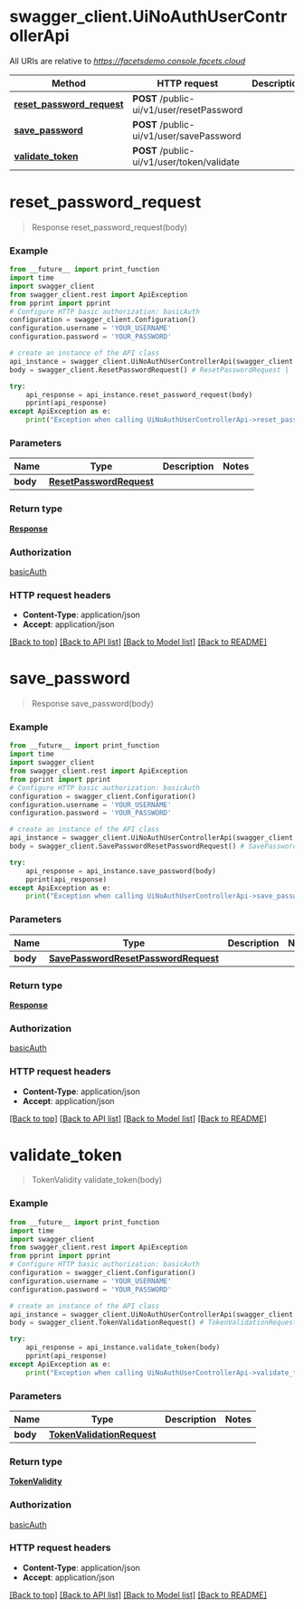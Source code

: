 # swagger_client.UiNoAuthUserControllerApi

All URIs are relative to *https://facetsdemo.console.facets.cloud*

Method | HTTP request | Description
------------- | ------------- | -------------
[**reset_password_request**](UiNoAuthUserControllerApi.md#reset_password_request) | **POST** /public-ui/v1/user/resetPassword | 
[**save_password**](UiNoAuthUserControllerApi.md#save_password) | **POST** /public-ui/v1/user/savePassword | 
[**validate_token**](UiNoAuthUserControllerApi.md#validate_token) | **POST** /public-ui/v1/user/token/validate | 

# **reset_password_request**
> Response reset_password_request(body)



### Example
```python
from __future__ import print_function
import time
import swagger_client
from swagger_client.rest import ApiException
from pprint import pprint
# Configure HTTP basic authorization: basicAuth
configuration = swagger_client.Configuration()
configuration.username = 'YOUR_USERNAME'
configuration.password = 'YOUR_PASSWORD'

# create an instance of the API class
api_instance = swagger_client.UiNoAuthUserControllerApi(swagger_client.ApiClient(configuration))
body = swagger_client.ResetPasswordRequest() # ResetPasswordRequest | 

try:
    api_response = api_instance.reset_password_request(body)
    pprint(api_response)
except ApiException as e:
    print("Exception when calling UiNoAuthUserControllerApi->reset_password_request: %s\n" % e)
```

### Parameters

Name | Type | Description  | Notes
------------- | ------------- | ------------- | -------------
 **body** | [**ResetPasswordRequest**](ResetPasswordRequest.md)|  | 

### Return type

[**Response**](Response.md)

### Authorization

[basicAuth](../README.md#basicAuth)

### HTTP request headers

 - **Content-Type**: application/json
 - **Accept**: application/json

[[Back to top]](#) [[Back to API list]](../README.md#documentation-for-api-endpoints) [[Back to Model list]](../README.md#documentation-for-models) [[Back to README]](../README.md)

# **save_password**
> Response save_password(body)



### Example
```python
from __future__ import print_function
import time
import swagger_client
from swagger_client.rest import ApiException
from pprint import pprint
# Configure HTTP basic authorization: basicAuth
configuration = swagger_client.Configuration()
configuration.username = 'YOUR_USERNAME'
configuration.password = 'YOUR_PASSWORD'

# create an instance of the API class
api_instance = swagger_client.UiNoAuthUserControllerApi(swagger_client.ApiClient(configuration))
body = swagger_client.SavePasswordResetPasswordRequest() # SavePasswordResetPasswordRequest | 

try:
    api_response = api_instance.save_password(body)
    pprint(api_response)
except ApiException as e:
    print("Exception when calling UiNoAuthUserControllerApi->save_password: %s\n" % e)
```

### Parameters

Name | Type | Description  | Notes
------------- | ------------- | ------------- | -------------
 **body** | [**SavePasswordResetPasswordRequest**](SavePasswordResetPasswordRequest.md)|  | 

### Return type

[**Response**](Response.md)

### Authorization

[basicAuth](../README.md#basicAuth)

### HTTP request headers

 - **Content-Type**: application/json
 - **Accept**: application/json

[[Back to top]](#) [[Back to API list]](../README.md#documentation-for-api-endpoints) [[Back to Model list]](../README.md#documentation-for-models) [[Back to README]](../README.md)

# **validate_token**
> TokenValidity validate_token(body)



### Example
```python
from __future__ import print_function
import time
import swagger_client
from swagger_client.rest import ApiException
from pprint import pprint
# Configure HTTP basic authorization: basicAuth
configuration = swagger_client.Configuration()
configuration.username = 'YOUR_USERNAME'
configuration.password = 'YOUR_PASSWORD'

# create an instance of the API class
api_instance = swagger_client.UiNoAuthUserControllerApi(swagger_client.ApiClient(configuration))
body = swagger_client.TokenValidationRequest() # TokenValidationRequest | 

try:
    api_response = api_instance.validate_token(body)
    pprint(api_response)
except ApiException as e:
    print("Exception when calling UiNoAuthUserControllerApi->validate_token: %s\n" % e)
```

### Parameters

Name | Type | Description  | Notes
------------- | ------------- | ------------- | -------------
 **body** | [**TokenValidationRequest**](TokenValidationRequest.md)|  | 

### Return type

[**TokenValidity**](TokenValidity.md)

### Authorization

[basicAuth](../README.md#basicAuth)

### HTTP request headers

 - **Content-Type**: application/json
 - **Accept**: application/json

[[Back to top]](#) [[Back to API list]](../README.md#documentation-for-api-endpoints) [[Back to Model list]](../README.md#documentation-for-models) [[Back to README]](../README.md)

